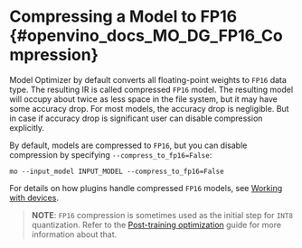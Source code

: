 # Compressing a Model to FP16 {#openvino_docs_MO_DG_FP16_Compression}

Model Optimizer by default converts all floating-point weights to `FP16` data type. The resulting IR is called
compressed `FP16` model. The resulting model will occupy about twice as less space in the file system, 
but it may have some accuracy drop. For most models, the accuracy drop is negligible. 
But in case if accuracy drop is significant user can disable compression explicitly.

By default, models are compressed to `FP16`, but you can disable compression by specifying `--compress_to_fp16=False`:
```
mo --input_model INPUT_MODEL --compress_to_fp16=False
```

For details on how plugins handle compressed `FP16` models, see [Working with devices](../../OV_Runtime_UG/supported_plugins/Device_Plugins.md).

> **NOTE**: `FP16` compression is sometimes used as the initial step for `INT8` quantization.
> Refer to the [Post-training optimization](../../../tools/pot/docs/Introduction.md) guide for more information about that.
